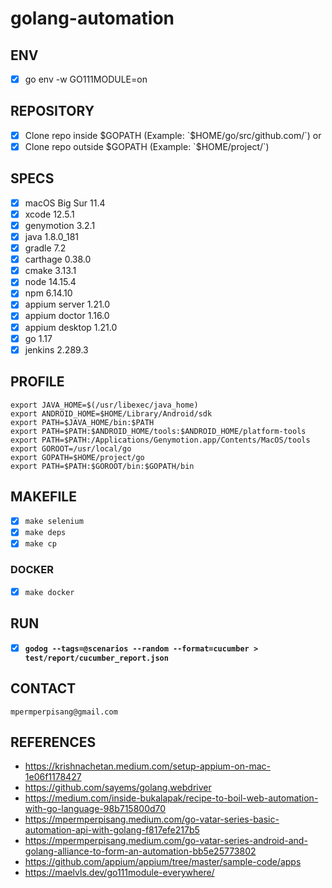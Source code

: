 # golang-automation

## ENV
- [x] go env -w GO111MODULE=on

## REPOSITORY
- [x] Clone repo inside $GOPATH (Example: `$HOME/go/src/github.com/`)
or
- [x] Clone repo outside $GOPATH (Example: `$HOME/project/`)

## SPECS
- [x] macOS Big Sur 11.4
- [x] xcode 12.5.1
- [x] genymotion 3.2.1
- [x] java 1.8.0_181
- [x] gradle 7.2
- [x] carthage 0.38.0
- [x] cmake 3.13.1
- [x] node 14.15.4
- [x] npm 6.14.10
- [x] appium server 1.21.0
- [x] appium doctor 1.16.0
- [x] appium desktop 1.21.0
- [x] go 1.17
- [x] jenkins 2.289.3

## PROFILE
```
export JAVA_HOME=$(/usr/libexec/java_home)
export ANDROID_HOME=$HOME/Library/Android/sdk
export PATH=$JAVA_HOME/bin:$PATH
export PATH=$PATH:$ANDROID_HOME/tools:$ANDROID_HOME/platform-tools
export PATH=$PATH:/Applications/Genymotion.app/Contents/MacOS/tools
export GOROOT=/usr/local/go
export GOPATH=$HOME/project/go
export PATH=$PATH:$GOROOT/bin:$GOPATH/bin
```

## MAKEFILE
- [x] `make selenium`
- [x] `make deps`
- [x] `make cp`

### DOCKER
- [x] `make docker`

## RUN
- [x] <b>`godog --tags=@scenarios --random --format=cucumber > test/report/cucumber_report.json`</b>

## CONTACT
`mpermperpisang@gmail.com`

## REFERENCES
- https://krishnachetan.medium.com/setup-appium-on-mac-1e06f1178427
- https://github.com/sayems/golang.webdriver
- https://medium.com/inside-bukalapak/recipe-to-boil-web-automation-with-go-language-98b715800d70
- https://mpermperpisang.medium.com/go-vatar-series-basic-automation-api-with-golang-f817efe217b5
- https://mpermperpisang.medium.com/go-vatar-series-android-and-golang-alliance-to-form-an-automation-bb5e25773802
- https://github.com/appium/appium/tree/master/sample-code/apps
- https://maelvls.dev/go111module-everywhere/
